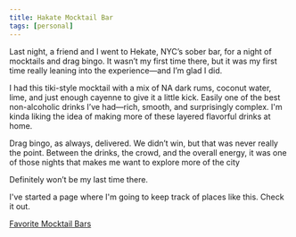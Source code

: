 ```yaml
---
title: Hakate Mocktail Bar
tags: [personal]
---
```

Last night, a friend and I went to Hekate, NYC’s sober bar, for a night of mocktails and drag bingo. It wasn’t my first time there, but it was my first time really leaning into the experience—and I’m glad I did.

I had this tiki-style mocktail with a mix of NA dark rums, coconut water, lime, and just enough cayenne to give it a little kick. Easily one of the best non-alcoholic drinks I’ve had—rich, smooth, and surprisingly complex. I'm kinda liking the idea of making more of these layered flavorful drinks at home. 

Drag bingo, as always, delivered. We didn’t win, but that was never really the point. Between the drinks, the crowd, and the overall energy, it was one of those nights that makes me want to explore more of the city

Definitely won’t be my last time there.

I've started a page where I'm going to keep track of places like this. Check it out. 

[Favorite Mocktail Bars](/pages/mocktail-bars)